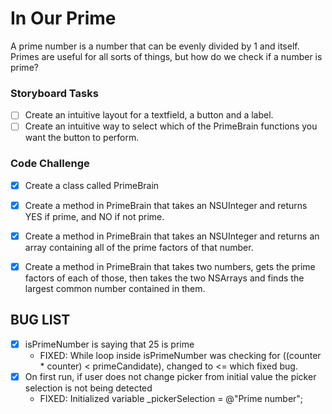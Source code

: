 # In Our Prime

A prime number is a number that can be evenly divided by 1 and itself. Primes are useful for all sorts of things, but how do we check if a number is prime?

### Storyboard Tasks
* [ ] Create an intuitive layout for a textfield, a button and a label.
* [ ] Create an intuitive way to select which of the PrimeBrain functions you want the button to perform.

### Code Challenge
* [x] Create a class called PrimeBrain
* [x] Create a method in PrimeBrain that takes an NSUInteger and returns YES if prime, and NO if not prime.
* [x] Create a method in PrimeBrain that takes an NSUInteger and returns an array containing all of the prime factors of that number.
* [x] Create a method in PrimeBrain that takes two numbers, gets the prime factors of each of those, then takes the two NSArrays and finds the largest common number contained in them.


## BUG LIST

* [x] isPrimeNumber is saying that 25 is prime
	* FIXED: While loop inside isPrimeNumber was checking for ((counter * counter) < primeCandidate), changed to <= which fixed bug.
* [x] On first run, if user does not change picker from initial value the picker selection is not being detected
	* FIXED: Initialized variable _pickerSelection = @"Prime number";
